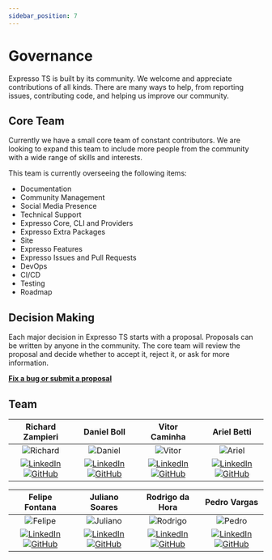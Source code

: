 ```yaml
---
sidebar_position: 7
---
```


# Governance

Expresso TS is built by its community. We welcome and appreciate contributions of all kinds. There are many ways to help, from reporting issues, contributing code, and helping us improve our community.

## Core Team

Currently we have a small core team of constant contributors. We are looking to expand this team to include more people from the community with a wide range of skills and interests.

This team is currently overseeing the following items:

- Documentation
- Community Management
- Social Media Presence
- Technical Support
- Expresso Core, CLI and Providers
- Expresso Extra Packages
- Site
- Expresso Features
- Expresso Issues and Pull Requests
- DevOps
- CI/CD
- Testing
- Roadmap

## Decision Making

Each major decision in Expresso TS starts with a proposal. Proposals can be written by anyone in the community. The core team will review the proposal and decide whether to accept it, reject it, or ask for more information.

**[Fix a bug or submit a proposal](https://github.com/expressots/expressots/issues/new/choose)**

## Team

| Richard Zampieri            | Daniel Boll            | Vitor Caminha            | Ariel Betti            |
| :---------: | :---------: | :---------: | :---------: |
| ![Richard](https://media.licdn.com/dms/image/C5603AQGzx4CyZp0mag/profile-displayphoto-shrink_200_200/0/1617857614290?e=1688601600&v=beta&t=GO9leZMLxpfAEDqudzUzbyWyDI_cVFvtZgOCeoH2Drw) | ![Daniel](https://media.licdn.com/dms/image/C4D03AQGtxkyN6YLr_A/profile-displayphoto-shrink_200_200/0/1619953387937?e=1688601600&v=beta&t=B2vlXweyJqwhKE8yC3V-Xj1kKCF-Kvdafs_aF8wEfuI) | ![Vitor](https://media.licdn.com/dms/image/C4E03AQER3r47ZO_MOQ/profile-displayphoto-shrink_200_200/0/1536025577602?e=1688601600&v=beta&t=CvxI-W_FiukDu-UXyLE_nMGOzKM0YR85u1jKq5FCE1M) | ![Ariel](https://media.licdn.com/dms/image/D4E03AQGHxgqJJ_L6xA/profile-displayphoto-shrink_200_200/0/1677513940426?e=1688601600&v=beta&t=fEMa_W8VLb1VYrWi7bwzOGhYtFik1tliIlBIRs4rH-4) |
| [![LinkedIn](https://img.shields.io/badge/-LinkedIn-blue?style=flat-square&logo=Linkedin&logoColor=white)](https://www.linkedin.com/in/richardzampieri/) [![GitHub](https://img.shields.io/badge/-GitHub-black?style=flat-square&logo=github&logoColor=white)](https://github.com/rsaz) | [![LinkedIn](https://img.shields.io/badge/-LinkedIn-blue?style=flat-square&logo=Linkedin&logoColor=white)](https://www.linkedin.com/in/daniel-boll/) [![GitHub](https://img.shields.io/badge/-GitHub-black?style=flat-square&logo=github&logoColor=white)](https://github.com/Daniel-Boll) | [![LinkedIn](https://img.shields.io/badge/-LinkedIn-blue?style=flat-square&logo=Linkedin&logoColor=white)](https://www.linkedin.com/in/vitorcaminha/) [![GitHub](https://img.shields.io/badge/-GitHub-black?style=flat-square&logo=github&logoColor=white)](https://github.com/VitorCaminha) | [![LinkedIn](https://img.shields.io/badge/-LinkedIn-blue?style=flat-square&logo=Linkedin&logoColor=white)](https://www.linkedin.com/in/ariel-betti/) [![GitHub](https://img.shields.io/badge/-GitHub-black?style=flat-square&logo=github&logoColor=white)](https://github.com/ArielBetti) |

| Felipe Fontana            | Juliano Soares            | Rodrigo da Hora            | Pedro Vargas           |
| :---------: | :---------: | :---------: | :---------: |
| ![Felipe](https://media.licdn.com/dms/image/C5603AQHqhETnq-MVIg/profile-displayphoto-shrink_200_200/0/1517551799345?e=1688601600&v=beta&t=lk2tIJK0GHBDmtt8w9GbEfu0Uc6R-lsF2jxKJ4SIruQ) | ![Juliano](https://media.licdn.com/dms/image/C4D03AQFhxVMRmlQaXQ/profile-displayphoto-shrink_200_200/0/1646588361167?e=1688601600&v=beta&t=AlM6_oQdBI10JoZJ9YylMdPaY3tDC6jKUL31VTGgyGY) | ![Rodrigo](https://media.licdn.com/dms/image/C5603AQH2lBLzVxl3cQ/profile-displayphoto-shrink_200_200/0/1631156117097?e=1688601600&v=beta&t=qwl-IxUu-66M_QG293Rnr02ATQGdT4cI-7e21FNqREk) | ![Pedro](https://media.licdn.com/dms/image/C5603AQGM4BZY9DLwzw/profile-displayphoto-shrink_200_200/0/1517520964466?e=1688601600&v=beta&t=Fi0qJlCabj0y_7GHkvbtEF06GKGCKIVJ58MEN3xfAwg) |
| [![LinkedIn](https://img.shields.io/badge/-LinkedIn-blue?style=flat-square&logo=Linkedin&logoColor=white)](https://www.linkedin.com/in/felipe-fontana/) [![GitHub](https://img.shields.io/badge/-GitHub-black?style=flat-square&logo=github&logoColor=white)](https://github.com/f0ntana) | [![LinkedIn](https://img.shields.io/badge/-LinkedIn-blue?style=flat-square&logo=Linkedin&logoColor=white)](https://www.linkedin.com/in/juliano-leonardo-soares/) [![GitHub](https://img.shields.io/badge/-GitHub-black?style=flat-square&logo=github&logoColor=white)](https://github.com/juliano-soares) | [![LinkedIn](https://img.shields.io/badge/-LinkedIn-blue?style=flat-square&logo=Linkedin&logoColor=white)](https://www.linkedin.com/in/rodrigo-da-hora/) [![GitHub](https://img.shields.io/badge/-GitHub-black?style=flat-square&logo=github&logoColor=white)](https://github.com/dahorarodrigo) | [![LinkedIn](https://img.shields.io/badge/-LinkedIn-blue?style=flat-square&logo=Linkedin&logoColor=white)](https://www.linkedin.com/in/pedroavargas/) [![GitHub](https://img.shields.io/badge/-GitHub-black?style=flat-square&logo=github&logoColor=white)](https://github.com/expressots/) |
